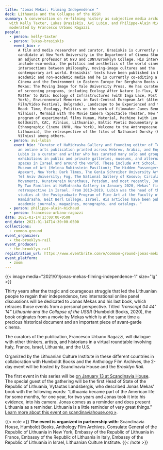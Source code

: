 ```yaml
---
title: "Jonas Mekas: Filming Independence "
deck: Lithuania and the Collapse of the USSR
summary: A conversation on re-filming history as subjective media archaeology
  with Kelly Taxter, Lukas Brasiskis, Avi Lubin, and Philippe-Alain Michaud,
  moderated by Francesco Urbano Ragazzi
people:
  - person: kelly-taxter
  - person: lukas-brasiskis
    event_bio: >
      A film and media researcher and curator, Brasiskis is currently a PhD
      candidate at New York University in the Department of Cinema Studies, and
      an adjunct professor at NYU and CUNY/Brooklyn College. His interests
      include eco-media, the politics and aesthetics of the world cinema, and
      intersections between philosophy, moving-image cultures and the
      contemporary art world. Brasiskis’ texts have been published in both
      academic and non-academic media and he is currently co-editing a volume on
      Cinema and the Environment in Eastern Europe for Berghahn Books and Jonas
      Mekas: The Moving Image for Yale University Press. He has curated a number
      of screening programs, including Ecology After Nature (e-flux, NY), From
      Matter to Data: Ecology of Infrastructures (with Inga Lace, Post MoMa, New
      York), Environmental Memories in East-Central European Art (Alternative
      Film/Video Festival, Belgrade), Landscape to be Experienced and to be
      Read: Time, Ecology, Politics on the work of filmmaker James Benning (CAC,
      Vilnius), Mermaid with The Movie Camera (Spectacle Theater, New York), a
      program of experimental films Human, Material, Machine (with Leo
      Goldsmith, CAC, Vilnius, Lithuania), Baltic Poetic Documentary as
      Ethnographic Cinema (NYU, New York), Welcome to the Anthropocene (CCAMP,
      Lithuania), the retrospective of the films of Nathaniel Dorsky (CAC,
      Vilnius) among others.
  - person: avi-lubin
    event_bio: "Curator of HaMidrasha Gallery and founding editor of Tohu Magazine,
      an online arts publication printed across Hebrew, Arabic, and English,
      Lubin is a curator and writer who has curated many solo and group
      exhibitions in public and private galleries, museums, and alternative
      spaces in Israel and around the world. These include Art School, Tel Aviv
      Museum of Art (Helena Rubinstein Pavilion); The Hidden Passengers,
      Apexart, New York; Dark Times, The Genia Schreiber University Art Gallery,
      Tel Aviv University; Fog, The National Gallery of Kosovo; Circular
      Movements, Kunstverein Kunsthaus, Potsdam, and most recently, Jonas Mekas:
      My Two Families at HaMidrasha Gallery in January 2020, Mekas’ first
      retrospective in Israel. From 2013–2019, Lubin was the head of theoretical
      studies at the Postgraduate Program of Fine Art at the Faculty of Arts –
      Hamidrasha, Beit Berl College, Israel. His articles have been published in
      academic journals, magazines, monographs, and catalogs. "
  - person: philippe-alain-michaud
  - person: francesco-urbano-ragazzi
date: 2021-01-14T13:00:00-0500
end_date: 2021-01-14T14:30:00-0500
collections:
  - common-ground
event_organizer:
  - the-brooklyn-rail
event_producer:
  - the-brooklyn-rail
registration_url: https://www.eventbrite.com/e/common-ground-jonas-mekas-filming-independence-tickets-135558576351
event_platform:
  - zoom
---
```

{{< image media="2021/01/jonas-mekas-filming-independence-1" size="lg" >}}

Thirty years after the tragic and courageous struggle that led the Lithuanian people to regain their independence, two international online panel discussions will be dedicated to Jonas Mekas and his last book, which retraces those events from a personal perspective. Titled *Transcript 04 44’ 14” Lithuania and the Collapse of the USSR* (Humboldt Books, 2020), the book originates from a movie by Mekas which is at the same time a precious historical document and an important piece of avant-garde cinema.

The curators of the publication, Francesco Urbano Ragazzi, will dialogue with other thinkers, artists, and historians in a virtual roundtable involving Italy, France, Israel, Lithuania, and the U.S.

Organized by the Lithuanian Culture Institute in these different countries in collaboration with Humboldt Books and the Anthology Film Archives, the 2-day event will be hosted by Scandinavia House and the *Brooklyn Rail*.

The first event in this series will be [on January 13 at Scandinavia House](http://www.scandinaviahouse.org/events/virtual-panel-jonas-mekas-filming-independence/). The special guest of the gathering will be the first Head of State of the Republic of Lithuania, Vytautas Landsbergis, who described Jonas Mekas’ book with the following words: “Lithuania became part of the American life for some months, for one year, for two years and Jonas took it into his evidence, into his camera. Jonas comes as a reminder and does present Lithuania as a reminder. Lithuania is a little reminder of very great things.” [Learn more about this event on scandinaviahouse.org »](http://www.scandinaviahouse.org/events/virtual-panel-jonas-mekas-filming-independence/).

{{< note >}} **The event is organized in partnership with:** Scandinavia House, Humboldt Books, Anthology Film Archives, Consulate General of the Republic of Lithuania in New York, Embassy of the Republic of Lithuania in France, Embassy of the Republic of Lithuania in Italy, Embassy of the Republic of Lithuania in Israel, Lithuanian Culture Institute. {{< /note >}}